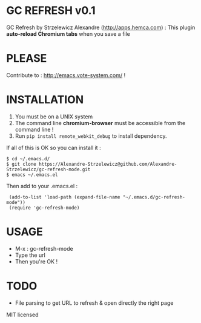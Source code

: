 # GC REFRESH v0.1

GC Refresh by Strzelewicz Alexandre (http://apps.hemca.com)
: This plugin **auto-reload Chromium tabs** when you save a file

# PLEASE

Contribute to : http://emacs.vote-system.com/ !

# INSTALLATION

1. You must be on a UNIX system
2. The command line **chromium-browser** must be accessible from the command line !
3. Run `pip install remote_webkit_debug` to install dependency.

If all of this is OK so you can install it :

    $ cd ~/.emacs.d/
    $ git clone https://Alexandre-Strzelewicz@github.com/Alexandre-Strzelewicz/gc-refresh-mode.git
    $ emacs ~/.emacs.el

Then add to your .emacs.el :

     (add-to-list 'load-path (expand-file-name "~/.emacs.d/gc-refresh-mode"))
     (require 'gc-refresh-mode)

# USAGE

* M-x : gc-refresh-mode
* Type the url
* Then you're OK !

# TODO

- File parsing to get URL to refresh & open directly the right page

MIT licensed
